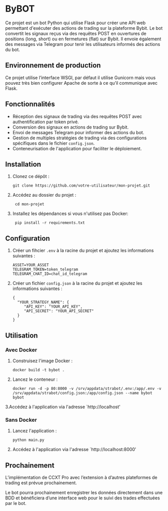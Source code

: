 # ByBOT

Ce projet est un bot Python qui utilise Flask pour créer une API web permettant d'exécuter des actions de trading sur la plateforme Bybit. Le bot convertit les signaux reçus via des requêtes POST en ouvertures de positions (long, short) ou en fermetures (flat) sur Bybit. Il envoie également des messages via Telegram pour tenir les utilisateurs informés des actions du bot.

## Environnement de production

Ce projet utilise l’interface WSGI, par défaut il utilise Gunicorn mais vous pouvez très bien configurer Apache de sorte à ce qu’il communique avec Flask.

## Fonctionnalités

- Réception des signaux de trading via des requêtes POST avec authentification par token privé.
- Conversion des signaux en actions de trading sur Bybit.
- Envoi de messages Telegram pour informer des actions du bot.
- Gestion de multiples stratégies de trading via des configurations spécifiques dans le fichier `config.json`.
- Conteneurisation de l'application pour faciliter le déploiement.

## Installation

1. Clonez ce dépôt :

   ```shell
   git clone https://github.com/votre-utilisateur/mon-projet.git
   ```
2. Accédez au dossier du projet :
   
   ```shell
    cd mon-projet
    ```
3. Installez les dépendances si vous n'utilisez pas Docker:
    
    ```shell
     pip install -r requirements.txt
     ```
   
## Configuration
1. Créer un fihcier `.env` à la racine du projet et ajoutez les informations suivantes :
    
    ```shell
    ASSET=YOUR_ASSET
    TELEGRAM_TOKEN=token_telegram
    TELEGRAM_CHAT_ID=chat_id_telegram
    ```
2. Créer un fichier `config.json` à la racine du projet et ajoutez les informations suivantes :
    
    ```shell
    {
      "YOUR_STRATEGY_NAME": {
         "API_KEY": "YOUR_API_KEY",
         "API_SECRET": "YOUR_API_SECRET"
      }
    }
    ```

## Utilisation

### Avec Docker

1. Construisez l'image Docker :

   ```shell
   docker build -t bybot .
   ```
2. Lancez le conteneur :

   ```shell
   docker run -d -p 80:8000 -v /srv/appdata/strabot/.env:/app/.env -v /srv/appdata/strabot/config.json:/app/config.json --name bybot bybot
   ```
3.Accédez à l'application via l'adresse `http://localhost'

### Sans Docker
1. Lancez l'application :
   
   ```shell
   python main.py
   ```
 2. Accédez à l'application via l'adresse `http://localhost:8000'

## Prochainement

L’implémentation de CCXT Pro avec l’extension à d’autres plateformes de trading est prévue prochainement.

Le bot pourra prochainement enregistrer les données directement dans une BDD et bénéficiera d’une interface web pour le suivi des trades effectuées par le bot.
